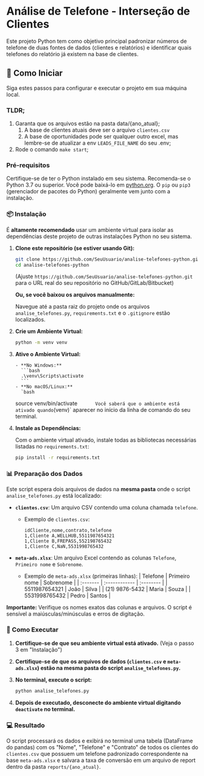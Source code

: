 # Análise de Telefone - Interseção de Clientes

Este projeto Python tem como objetivo principal padronizar números de telefone de duas fontes de dados (clientes e relatórios) e identificar quais telefones do relatório já existem na base de clientes.

## 🚀 Como Iniciar

Siga estes passos para configurar e executar o projeto em sua máquina local.

### TLDR;

1. Garanta que os arquivos estão na pasta data/{ano_atual};
   1. A base de clientes atuais deve ser o arquivo `clientes.csv`
   2. A base de oportunidades pode ser qualquer outro excel, mas lembre-se de atualizar a env `LEADS_FILE_NAME` do seu .env;
2. Rode o comando `make start`;

### Pré-requisitos

Certifique-se de ter o Python instalado em seu sistema. Recomenda-se o Python 3.7 ou superior.
Você pode baixá-lo em [python.org](https://www.python.org/downloads/). O `pip` ou `pip3` (gerenciador de pacotes do Python) geralmente vem junto com a instalação.

### 📦 Instalação

É **altamente recomendado** usar um ambiente virtual para isolar as dependências deste projeto de outras instalações Python no seu sistema.

1.  **Clone este repositório (se estiver usando Git):**

    ```bash
    git clone https://github.com/SeuUsuario/analise-telefones-python.git
    cd analise-telefones-python
    ```

    (Ajuste `https://github.com/SeuUsuario/analise-telefones-python.git` para o URL real do seu repositório no GitHub/GitLab/Bitbucket)

    **Ou, se você baixou os arquivos manualmente:**

    Navegue até a pasta raiz do projeto onde os arquivos `analise_telefones.py`, `requirements.txt` e o `.gitignore` estão localizados.

2.  **Crie um Ambiente Virtual:**

    ```bash
    python -m venv venv
    ```

3.  **Ative o Ambiente Virtual:**

        - **No Windows:**
          ```bash
          .\venv\Scripts\activate
          ```
        - **No macOS/Linux:**
          `bash

    source venv/bin/activate
    `      Você saberá que o ambiente está ativado quando`(venv)` aparecer no início da linha de comando do seu terminal.

4.  **Instale as Dependências:**

    Com o ambiente virtual ativado, instale todas as bibliotecas necessárias listadas no `requirements.txt`:

    ```bash
    pip install -r requirements.txt
    ```

### 📊 Preparação dos Dados

Este script espera dois arquivos de dados na **mesma pasta** onde o script `analise_telefones.py` está localizado:

- **`clientes.csv`**: Um arquivo CSV contendo uma coluna chamada `telefone`.

  - Exemplo de `clientes.csv`:
    ```csv
    idCliente,nome,contrato,telefone
    1,Cliente A,WELLHUB,5511987654321
    1,Cliente B,FREPASS,552198765432
    1,Cliente C,NaN,5531998765432
    ```

- **`meta-ads.xlsx`**: Um arquivo Excel contendo as colunas `Telefone`, `Primeiro nome` e `Sobrenome`.
  - Exemplo de `meta-ads.xlsx` (primeiras linhas):
    | Telefone | Primeiro nome | Sobrenome |
    | :------- | :------------ | :-------- |
    | 5511987654321 | João | Silva |
    | (21) 9876-5432 | Maria | Souza |
    | 5531998765432 | Pedro | Santos |

**Importante:** Verifique os nomes exatos das colunas e arquivos. O script é sensível a maiúsculas/minúsculas e erros de digitação.

### 🏃 Como Executar

1.  **Certifique-se de que seu ambiente virtual está ativado.** (Veja o passo 3 em "Instalação")
2.  **Certifique-se de que os arquivos de dados (`clientes.csv` e `meta-ads.xlsx`) estão na mesma pasta do script `analise_telefones.py`.**
3.  **No terminal, execute o script:**

    ```bash
    python analise_telefones.py
    ```

4.  **Depois de executado, desconecte do ambiente virtual digitando `deactivate` no terminal.**

### 💻 Resultado

O script processará os dados e exibirá no terminal uma tabela (DataFrame do pandas) com os "Nome", "Telefone" e "Contrato" de todos os clientes do `clientes.csv` que possuem um telefone padronizado correspondente na base `meta-ads.xlsx` e salvara a taxa de conversão em um arquivo de report dentro da pasta `reports/{ano_atual}`.

